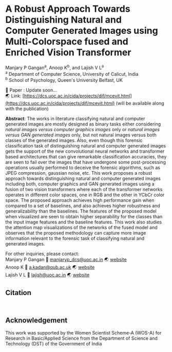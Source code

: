 

# A Robust Approach Towards Distinguishing Natural and Computer Generated Images using Multi-Colorspace fused and Enriched Vision Transformer

Manjary P Gangan<sup>a</sup>, Anoop K<sup>b</sup>, and Lajish V L<sup>a</sup> </br>
<sup>a</sup> Department of Computer Science, University of Calicut, India </br>
<sup>b</sup> School of Psychology, Queen's University Belfast, UK


:memo: Paper : Update soon...</br>
:earth_asia: Link: [https://dcs.uoc.ac.in/cida/projects/dif/mcevit.html](https://dcs.uoc.ac.in/cida/projects/dif/mcevit.html) (will be available along with the publication)


**Abstract**: The works in literature classifying natural and computer generated images are mostly designed as binary tasks either considering <i>natural images versus computer graphics images</i> only or <i>natural images versus GAN generated images</i> only, but not natural images versus both classes of the generated images. Also, even though this forensic classification task of distinguishing natural and computer generated images gets the support of the new convolutional neural networks and transformer based architectures that can give remarkable classification accuracies, they are seen to fail over the images that have undergone some post-processing operations usually performed to deceive the forensic algorithms, such as JPEG compression, gaussian noise, etc. This work proposes a robust approach towards distinguishing natural and computer generated images including both, computer graphics and GAN generated images using a fusion of two vision transformers where each of the transformer networks operates in different color spaces, one in RGB and the other in YCbCr color space. The proposed approach achieves high performance gain when compared to a set of baselines, and also achieves higher robustness and generalizability than the baselines. The features of the proposed model when visualized are seen to obtain higher separability for the classes than the input image features and the baseline features. This work also studies the attention map visualizations of the networks of the fused model and observes that the proposed methodology can capture more image information relevant to the forensic task of classifying natural and generated images. 

For other inquiries, please contact: </br>
Manjary P Gangan :email: manjaryp_dcs@uoc.ac.in :earth_asia: [website](https://dcs.uoc.ac.in/~manjary/) </br>
Anoop K :email: a.kadan@qub.ac.uk :earth_asia: [website](https://dcs.uoc.ac.in/~anoop/)</br>
Lajish V L :email: lajish@uoc.ac.in :earth_asia: [website](https://dcs.uoc.ac.in/index.php/dr-lajish-v-l)

## Citation
```


```

## Acknowledgement
This work was supported by the Women Scientist Scheme-A (WOS-A) for Research in Basic/Applied Science from the Department of Science and Technology (DST) of the Government of India 




